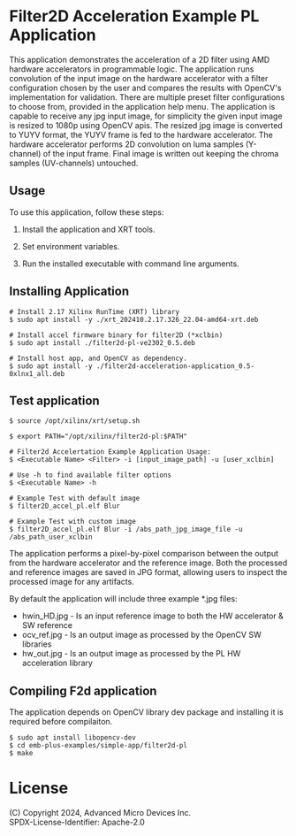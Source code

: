 Filter2D Acceleration Example PL Application
=========================================

This application demonstrates the acceleration of a 2D filter using AMD hardware
accelerators in programmable logic. The application runs convolution of the input image on
the hardware accelerator with a filter configuration chosen by the user and compares the
results with OpenCV's implementation for validation. There are multiple preset filter
configurations to choose from, provided in the application help menu. The application is
capable to receive any jpg input image, for simplicity the given input image is resized to
1080p using OpenCV apis. The resized jpg image is converted to YUYV format, the YUYV frame
is fed to the hardware accelerator. The hardware accelerator performs 2D convolution on
luma samples (Y-channel) of the input frame. Final image is written out keeping the chroma
samples (UV-channels) untouched.

Usage
-----

To use this application, follow these steps:

1. Install the application and XRT tools.

2. Set environment variables.

2. Run the installed executable with command line arguments.


Installing Application
-------------

```
# Install 2.17 Xilinx RunTime (XRT) library
$ sudo apt install -y ./xrt_202410.2.17.326_22.04-amd64-xrt.deb

# Install accel firmware binary for filter2D (*xclbin)
$ sudo apt install ./filter2d-pl-ve2302_0.5.deb

# Install host app, and OpenCV as dependency.
$ sudo apt install -y ./filter2d-acceleration-application_0.5-0xlnx1_all.deb

```


Test application
----------------
```
$ source /opt/xilinx/xrt/setup.sh

$ export PATH="/opt/xilinx/filter2d-pl:$PATH"

# Filter2d Accelertation Example Application Usage:
$ <Executable Name> <Filter> -i [input_image_path] -u [user_xclbin]

# Use -h to find available filter options
$ <Executable Name> -h

# Example Test with default image
$ filter2D_accel_pl.elf Blur

# Example Test with custom image
$ filter2D_accel_pl.elf Blur -i /abs_path_jpg_image_file -u /abs_path_user_xclbin
```

The application performs a pixel-by-pixel comparison between the output from the
hardware accelerator and the reference image. Both the processed and reference
images are saved in JPG format, allowing users to inspect the processed image
for any artifacts.

By default the application will include three example *.jpg files:
* hwin_HD.jpg - Is an input reference image to both the HW accelerator & SW reference
* ocv_ref.jpg - Is an output image as processed by the OpenCV SW libraries
* hw_out.jpg - Is an output image as processed by the PL HW acceleration library

Compiling F2d application
-------------------------

The application depends on OpenCV library dev package and installing it is required before compilaiton.

```
$ sudo apt install libopencv-dev
$ cd emb-plus-examples/simple-app/filter2d-pl
$ make
```

# License
(C) Copyright 2024, Advanced Micro Devices Inc.\
SPDX-License-Identifier: Apache-2.0
